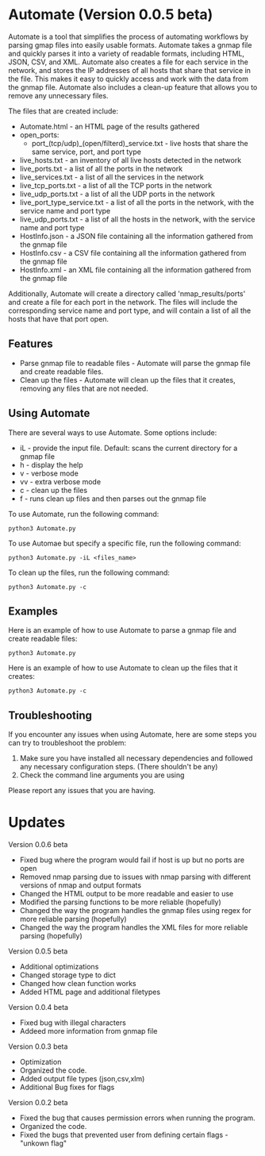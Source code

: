 # Automate (Version 0.0.5 beta)

Automate is a tool that simplifies the process of automating workflows by parsing gmap files into easily usable formats. Automate takes a gnmap file and quickly parses it into a variety of readable formats, including HTML, JSON, CSV, and XML. Automate also creates a file for each service in the network, and stores the IP addresses of all hosts that share that service in the file. This makes it easy to quickly access and work with the data from the gnmap file. Automate also includes a clean-up feature that allows you to remove any unnecessary files. 

The files that are created include:

-   Automate.html - an HTML page of the results gathered
-   open_ports:
    -   port_(tcp/udp)_(open/filterd)_service.txt - live hosts that share the same service, port, and port type
-   live_hosts.txt - an inventory of all live hosts detected in the network
-   live_ports.txt - a list of all the ports in the network
-   live_services.txt - a list of all the services in the network
-   live_tcp_ports.txt - a list of all the TCP ports in the network
-   live_udp_ports.txt - a list of all the UDP ports in the network
-   live_port_type_service.txt - a list of all the ports in the network, with the service name and port type
-   live_udp_ports.txt - a list of all the hosts in the network, with the service name and port type
-   HostInfo.json - a JSON file containing all the information gathered from the gnmap file
-   HostInfo.csv - a CSV file containing all the information gathered from the gnmap file
-   HostInfo.xml - an XML file containing all the information gathered from the gnmap file

Additionally, Automate will create a directory called 'nmap_results/ports' and create a file for each port in the network. The files will include the corresponding service name and port type, and will contain a list of all the hosts that have that port open.

## Features

-   Parse gnmap file to readable files - Automate will parse the gnmap file and create readable files.
-   Clean up the files - Automate will clean up the files that it creates, removing any files that are not needed.

## Using Automate

There are several ways to use Automate. Some options include:

-   iL - provide the input file. Default: scans the current directory for a gnmap file
-   h - display the help
-   v - verbose mode
-   vv - extra verbose mode
-   c - clean up the files
-   f - runs clean up files and then parses out the gnmap file

To use Automate, run the following command:

`python3 Automate.py`

To use Automae but specify a specific file, run the following command:

`python3 Automate.py -iL <files_name>`

To clean up the files, run the following command:

`python3 Automate.py -c`

## Examples

Here is an example of how to use Automate to parse a gnmap file and create readable files:

`python3 Automate.py`

Here is an example of how to use Automate to clean up the files that it creates:

`python3 Automate.py -c`

## Troubleshooting

If you encounter any issues when using Automate, here are some steps you can try to troubleshoot the problem:

1.  Make sure you have installed all necessary dependencies and followed any necessary configuration steps. (There shouldn't be any)
2.  Check the command line arguments you are using

Please report any issues that you are having.

# Updates
Version 0.0.6 beta
- Fixed bug where the program would fail if host is up but no ports are open
- Removed nmap parsing due to issues with nmap parsing with different versions of nmap and output formats
- Changed the HTML output to be more readable and easier to use
- Modified the parsing functions to be more reliable (hopefully)
- Changed the way the program handles the gnmap files using regex for more reliable parsing (hopefully)
- Changed the way the program handles the XML files for more reliable parsing (hopefully)

Version 0.0.5 beta
- Additional optimizations
- Changed storage type to dict
- Changed how clean function works
- Added HTML page and additional filetypes

Version 0.0.4 beta
- Fixed bug with illegal characters
- Addeed more information from gnmap file

Version 0.0.3 beta
- Optimization
- Organized the code.
- Added output file types (json,csv,xlm)
- Additional Bug fixes for flags

Version 0.0.2 beta
- Fixed the bug that causes permission errors when running the program.
- Organized the code.
- Fixed the bugs that prevented user from defining certain flags - "unkown flag"
